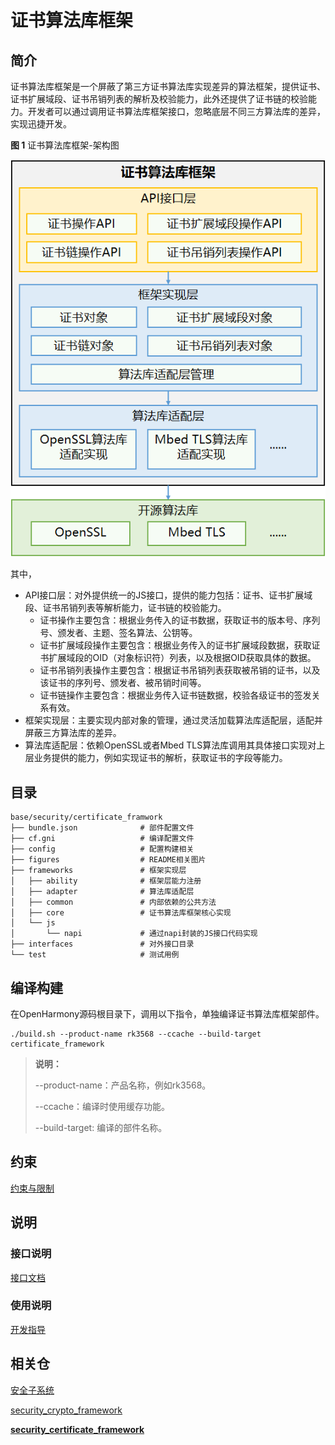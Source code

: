 # 证书算法库框架

## 简介
证书算法库框架是一个屏蔽了第三方证书算法库实现差异的算法框架，提供证书、证书扩展域段、证书吊销列表的解析及校验能力，此外还提供了证书链的校验能力。开发者可以通过调用证书算法库框架接口，忽略底层不同三方算法库的差异，实现迅捷开发。

**图 1**  证书算法库框架-架构图


![](figures/zh-cn_certificate_framework_architecture.png)

其中，

-   API接口层：对外提供统一的JS接口，提供的能力包括：证书、证书扩展域段、证书吊销列表等解析能力，证书链的校验能力。
    *   证书操作主要包含：根据业务传入的证书数据，获取证书的版本号、序列号、颁发者、主题、签名算法、公钥等。
    *   证书扩展域段操作主要包含：根据业务传入的证书扩展域段数据，获取证书扩展域段的OID（对象标识符）列表，以及根据OID获取具体的数据。
    *   证书吊销列表操作主要包含：根据证书吊销列表获取被吊销的证书，以及该证书的序列号、颁发者、被吊销时间等。
    *   证书链操作主要包含：根据业务传入证书链数据，校验各级证书的签发关系有效。
-   框架实现层：主要实现内部对象的管理，通过灵活加载算法库适配层，适配并屏蔽三方算法库的差异。
-   算法库适配层：依赖OpenSSL或者Mbed TLS算法库调用其具体接口实现对上层业务提供的能力，例如实现证书的解析，获取证书的字段等能力。

## 目录
```
base/security/certificate_framwork
├── bundle.json              # 部件配置文件
├── cf.gni                   # 编译配置文件
├── config                   # 配置构建相关
├── figures                  # README相关图片
├── frameworks               # 框架实现层
│   ├── ability              # 框架层能力注册
│   ├── adapter              # 算法库适配层
│   ├── common               # 内部依赖的公共方法
│   ├── core                 # 证书算法库框架核心实现
│   └── js
│       └── napi             # 通过napi封装的JS接口代码实现
├── interfaces               # 对外接口目录
└── test                     # 测试用例
```

## 编译构建

在OpenHarmony源码根目录下，调用以下指令，单独编译证书算法库框架部件。
```shell
./build.sh --product-name rk3568 --ccache --build-target certificate_framework
```
> **说明：**
> 
> --product-name：产品名称，例如rk3568。
>
> --ccache：编译时使用缓存功能。
>
> --build-target: 编译的部件名称。

## 约束

[约束与限制](https://gitee.com/openharmony/docs/blob/master/zh-cn/application-dev/security/DeviceCertificateKit/certManager-overview.md)

## 说明

### 接口说明

[接口文档](https://gitee.com/openharmony/docs/blob/master/zh-cn/application-dev/reference/apis/js-apis-cert.md)

### 使用说明

[开发指导](https://gitee.com/openharmony/docs/blob/master/zh-cn/application-dev/security/DeviceCertificateKit/certManager-guidelines.md)

## 相关仓

[安全子系统](https://gitee.com/openharmony/docs/blob/master/zh-cn/readme/安全子系统.md)

[security\_crypto\_framework](https://gitee.com/openharmony/security_crypto_framework)

[**security\_certificate\_framework**](https://gitee.com/openharmony-sig/security_certificate_framework)